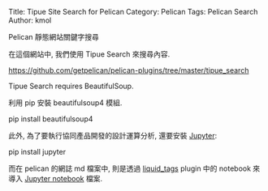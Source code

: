 Title: Tipue Site Search for Pelican
Category: Pelican
Tags: Pelican Search
Author: kmol

Pelican 靜態網站關鍵字搜尋

<!-- PELICAN_END_SUMMARY -->

在這個網站中, 我們使用 Tipue Search 來搜尋內容.

<https://github.com/getpelican/pelican-plugins/tree/master/tipue_search>

Tipue Search requires BeautifulSoup.

利用 pip 安裝 beautifulsoup4 模組.

pip install beautifulsoup4

此外, 為了要執行協同產品開發的設計運算分析, 還要安裝 <a href="http://jupyter.org/">Jupyter</a>:

pip install jupyter

而在 pelican 的網誌 md 檔案中,  則是透過 <a href="https://github.com/getpelican/pelican-plugins/tree/master/liquid_tags">liquid_tags</a> plugin 中的 notebook 來導入 <a href="https://github.com/jupyter/notebook">Jupyter notebook</a> 檔案.